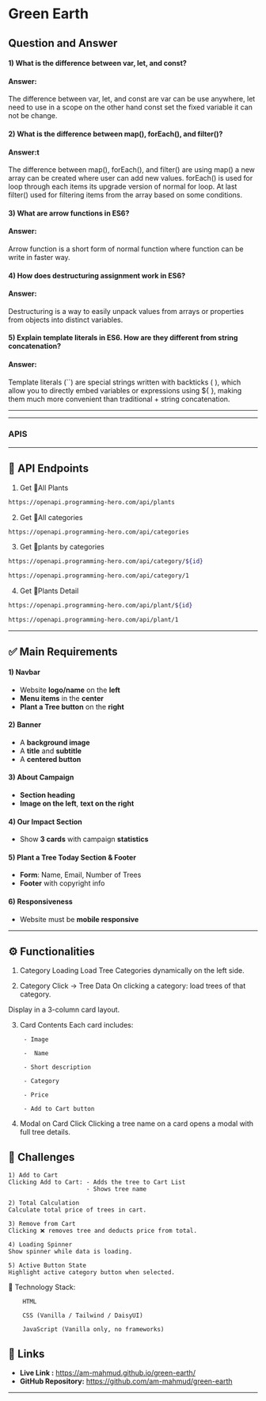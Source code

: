 # Green Earth

## Question and Answer 


#### 1) What is the difference between var, let, and const?

#### Answer:
The difference between var, let, and const are var can be use anywhere, let need to use in a scope on the other hand const set the fixed variable it can not be change.

#### 2) What is the difference between map(), forEach(), and filter()? 

#### Answer:t
The difference between map(), forEach(), and filter() are using map() a new array can be created where user can add new values. forEach() is used for loop through each items its upgrade version of normal for loop. At last filter() used for filtering items from the array based on some conditions.


#### 3) What are arrow functions in ES6?

#### Answer:
Arrow function is a short form of normal function where function can be write in faster way.

#### 4) How does destructuring assignment work in ES6?

#### Answer:
Destructuring is a way to easily unpack values from arrays or properties from objects into distinct variables.

#### 5) Explain template literals in ES6. How are they different from string concatenation?

#### Answer:
Template literals (``) are special strings written with backticks ( ), which allow you to directly embed variables or expressions using ${ }, making them much more convenient than traditional + string concatenation.


---
---
### APIS
---
🌴 API Endpoints
---
1. Get 🌴All Plants
```bash
https://openapi.programming-hero.com/api/plants
```

2. Get 🌴All categories <br/>
```bash
https://openapi.programming-hero.com/api/categories
```


3. Get 🌴plants by categories <br/>
```bash
https://openapi.programming-hero.com/api/category/${id}
```

```bash
https://openapi.programming-hero.com/api/category/1
```

4. Get 🌴Plants Detail <br/>

```bash
https://openapi.programming-hero.com/api/plant/${id}
```

```bash
https://openapi.programming-hero.com/api/plant/1
```
---

## ✅ Main Requirements 

#### 1) Navbar

- Website **logo/name** on the **left**  
- **Menu items** in the **center** 
- **Plant a Tree button** on the **right** 

#### 2) Banner 
- A **background image**  
- A **title** and **subtitle**  
- A **centered button**  

#### 3) About Campaign
- **Section heading**  
- **Image on the left**, **text on the right**  

#### 4) Our Impact Section 
- Show **3 cards** with campaign **statistics**  

#### 5) Plant a Tree Today Section & Footer
- **Form**: Name, Email, Number of Trees  
- **Footer** with copyright info 

#### 6) Responsiveness 
- Website must be **mobile responsive**  
---

## ⚙️ Functionalities 

1) Category Loading 
Load Tree Categories dynamically on the left side.

2) Category Click → Tree Data 
On clicking a category: load trees of that category.

Display in a 3-column card layout.

3) Card Contents 
 Each card includes:

        - Image

        -  Name

        - Short description

        - Category

        - Price

        - Add to Cart button

4) Modal on Card Click 
Clicking a tree name on a card opens a modal with full tree details.


##  🧪 Challenges 


    1) Add to Cart 
    Clicking Add to Cart: - Adds the tree to Cart List
                          - Shows tree name 

    2) Total Calculation 
    Calculate total price of trees in cart.

    3) Remove from Cart 
    Clicking ❌ removes tree and deducts price from total.

    4) Loading Spinner
    Show spinner while data is loading.

    5) Active Button State 
    Highlight active category button when selected.



🧰 Technology Stack:
        
        HTML

        CSS (Vanilla / Tailwind / DaisyUI)

        JavaScript (Vanilla only, no frameworks)


## 🔗 Links
- **Live Link :** https://am-mahmud.github.io/green-earth/
- **GitHub Repository:** https://github.com/am-mahmud/green-earth 

---